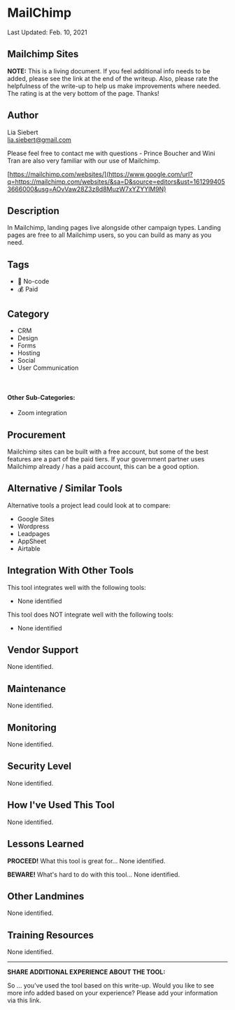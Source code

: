 # MailChimp

Last Updated: Feb. 10, 2021

## ‌Mailchimp Sites

**NOTE:** This is a living document. If you feel additional info needs to be added, please see the link at the end of the writeup. Also, please rate the helpfulness of the write-up to help us make improvements where needed. The rating is at the very bottom of the page. Thanks!

## Author

Lia Siebert  
[lia.siebert@gmail.com](mailto:lia.siebert@gmail.com)  


Please feel free to contact me with questions - Prince Boucher and Wini Tran are also very familiar with our use of Mailchimp.

[https://mailchimp.com/websites/](https://www.google.com/url?q=https://mailchimp.com/websites/&sa=D&source=editors&ust=1612994053666000&usg=AOvVaw28Z3z8d8MuzW7xYZYYlM9N)

## Description <a id="h.7w7zez36b1wy"></a>

In Mailchimp, landing pages live alongside other campaign types. Landing pages are free to all Mailchimp users, so you can build as many as you need.

## Tags <a id="h.6mnfw9pne09c"></a>

* 🌈 No-code
* 💰 Paid

## Category <a id="h.275oysyrlu3w"></a>

* ‌CRM
* Design
* Forms
* Hosting
* Social
* User Communication

‌

#### Other Sub-Categories: <a id="h.fn3agtlxydsb"></a>

* ‌Zoom integration

## ‌Procurement <a id="h.go61rzbnc73"></a>

‌Mailchimp sites can be built with a free account, but some of the best features are a part of the paid tiers. If your government partner uses Mailchimp already / has a paid account, this can be a good option.

## Alternative / Similar Tools <a id="h.ru44st8agyw1"></a>

‌Alternative tools a project lead could look at to compare:

* Google Sites
* Wordpress
* Leadpages
* AppSheet
* Airtable

## Integration With Other Tools <a id="h.ojoayjospnj2"></a>

This tool integrates well with the following tools:

* None identified

This tool does NOT integrate well with the following tools:

* None identified

## Vendor Support <a id="h.e50orjda7y75"></a>

‌None identified.

## Maintenance

‌None identified.

## Monitoring

‌None identified.

## Security Level <a id="h.wp27bo5hatdz"></a>

‌None identified.

## How I've Used This Tool <a id="h.flwakkvuwzba"></a>

‌None identified.

## Lessons Learned <a id="h.9j1dk9qzdv6e"></a>

**PROCEED!** What this tool is great for…  ‌None identified.

**BEWARE!** What's hard to do with this tool…  ‌None identified.

## Other Landmines

‌None identified.

## Training Resources <a id="h.jjhr8ylgtcxa"></a>

‌None identified.



--------------------------------------------------------------------------------------------------------------------

**SHARE ADDITIONAL EXPERIENCE ABOUT THE TOOL:**

So … you’ve used the tool based on this write-up. Would you like to see more info added based on your experience? Please add your information via this link.

